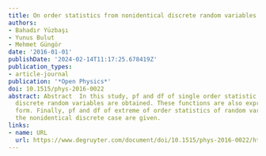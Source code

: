 ```yaml
---
title: On order statistics from nonidentical discrete random variables
authors:
- Bahadır Yüzbaşı
- Yunus Bulut
- Mehmet Güngör
date: '2016-01-01'
publishDate: '2024-02-14T11:17:25.678419Z'
publication_types:
- article-journal
publication: '*Open Physics*'
doi: 10.1515/phys-2016-0022
abstract: Abstract  In this study, pf and df of single order statistic of nonidentical
  discrete random variables are obtained. These functions are also expressed in integral
  form. Finally, pf and df of extreme of order statistics of random variables for
  the nonidentical discrete case are given.
links:
- name: URL
  url: https://www.degruyter.com/document/doi/10.1515/phys-2016-0022/html
---
```

